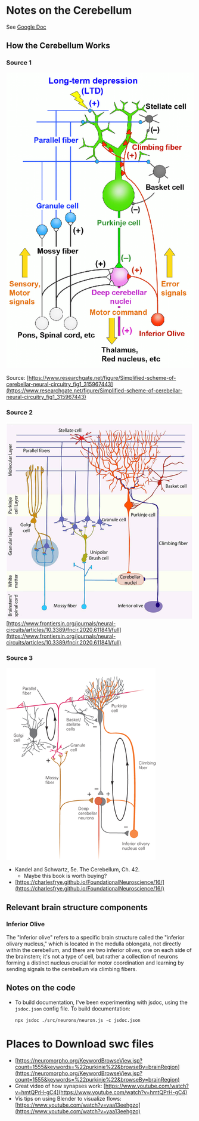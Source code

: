# Notes on the Cerebellum

See [Google Doc](https://docs.google.com/document/d/12uU8koAb03qjG18a2PyhRT3iFcxGvbLhpFZsUj24f6A/edit?usp=sharing)

## How the Cerebellum Works


### Source 1
![Alt text](images/cerebellum.png)

Source: [https://www.researchgate.net/figure/Simplified-scheme-of-cerebellar-neural-circuitry_fig1_315967443](https://www.researchgate.net/figure/Simplified-scheme-of-cerebellar-neural-circuitry_fig1_315967443)


### Source 2
![Alt text](images/cerebellum1.jpg)
[https://www.frontiersin.org/journals/neural-circuits/articles/10.3389/fncir.2020.611841/full](https://www.frontiersin.org/journals/neural-circuits/articles/10.3389/fncir.2020.611841/full)


### Source 3
![Alt text](images/cerebellum6.png)
* Kandel and Schwartz, 5e. The Cerebellum, Ch. 42.
    * Maybe this book is worth buying?
* [https://charlesfrye.github.io/FoundationalNeuroscience/16/](https://charlesfrye.github.io/FoundationalNeuroscience/16/)


## Relevant brain structure components

### Inferior Olive
The "inferior olive" refers to a specific brain structure called the "inferior olivary nucleus," which is located in the medulla oblongata, not directly within the cerebellum, and there are two inferior olives, one on each side of the brainstem; it's not a type of cell, but rather a collection of neurons forming a distinct nucleus crucial for motor coordination and learning by sending signals to the cerebellum via climbing fibers. 


## Notes on the code
* To build documentation, I've been experimenting with jsdoc, using the `jsdoc.json` config file. To build documentation:
  ```
  npx jsdoc ./src/neurons/neuron.js -c jsdoc.json
  ```


# Places to Download swc files
* [https://neuromorpho.org/KeywordBrowseView.jsp?count=1555&keywords=%22purkinje%22&browseBy=brainRegion](https://neuromorpho.org/KeywordBrowseView.jsp?count=1555&keywords=%22purkinje%22&browseBy=brainRegion)
* Great video of how synapses work: [https://www.youtube.com/watch?v=hmtQPrH-gC4](https://www.youtube.com/watch?v=hmtQPrH-gC4)
* Vis tips on using Blender to visualize flows: [https://www.youtube.com/watch?v=yaa13eehgzo](https://www.youtube.com/watch?v=yaa13eehgzo)